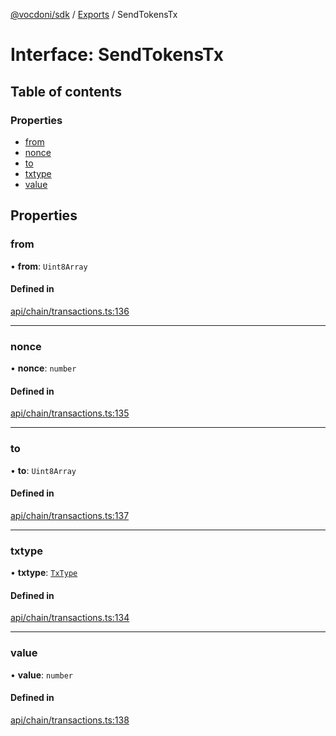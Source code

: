 [@vocdoni/sdk](/sdk) / [Exports](../modules.md) / SendTokensTx

# Interface: SendTokensTx

## Table of contents

### Properties

- [from](SendTokensTx.md#from)
- [nonce](SendTokensTx.md#nonce)
- [to](SendTokensTx.md#to)
- [txtype](SendTokensTx.md#txtype)
- [value](SendTokensTx.md#value)

## Properties

### from

• **from**: `Uint8Array`

#### Defined in

[api/chain/transactions.ts:136](https://github.com/vocdoni/vocdoni-sdk/blob/0a4464c/src/api/chain/transactions.ts#L136)

___

### nonce

• **nonce**: `number`

#### Defined in

[api/chain/transactions.ts:135](https://github.com/vocdoni/vocdoni-sdk/blob/0a4464c/src/api/chain/transactions.ts#L135)

___

### to

• **to**: `Uint8Array`

#### Defined in

[api/chain/transactions.ts:137](https://github.com/vocdoni/vocdoni-sdk/blob/0a4464c/src/api/chain/transactions.ts#L137)

___

### txtype

• **txtype**: [`TxType`](../enums/TxType.md)

#### Defined in

[api/chain/transactions.ts:134](https://github.com/vocdoni/vocdoni-sdk/blob/0a4464c/src/api/chain/transactions.ts#L134)

___

### value

• **value**: `number`

#### Defined in

[api/chain/transactions.ts:138](https://github.com/vocdoni/vocdoni-sdk/blob/0a4464c/src/api/chain/transactions.ts#L138)
